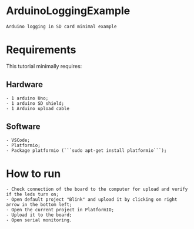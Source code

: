 # ArduinoLoggingExample
	Arduino logging in SD card minimal example

# Requirements

This tutorial minimally requires:

## Hardware

	- 1 arduino Uno;
	- 1 arduino SD shield;
	- 1 Arduino upload cable

## Software
	
	- VSCode;
	- Platformio;
	- Package platformio (```sudo apt-get install platformio```);

# How to run
	
	- Check connection of the board to the computer for upload and verify if the leds turn on;
	- Open default project "Blink" and upload it by clicking on right arrow in the bottom left;  
	- Open the current project in PlatformIO;
	- Upload it to the board;
	- Open serial monitoring.

